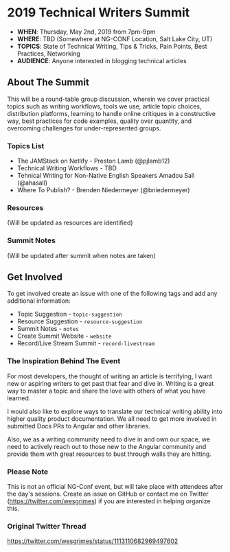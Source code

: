 # 2019 Technical Writers Summit

* **WHEN**: Thursday, May 2nd, 2019 from 7pm-9pm
* **WHERE**: TBD (Somewhere at NG-CONF Location, Salt Lake City, UT)
* **TOPICS**: State of Technical Writing, Tips & Tricks, Pain Points, Best Practices, Networking
* **AUDIENCE**: Anyone interested in blogging technical articles

## About The Summit

This will be a round-table group discussion, wherein we cover practical topics such as writing workflows, tools we use, article topic choices, distribution platforms, learning to handle online critiques in a constructive way, best practices for code examples, quality over quantity, and overcoming challenges for under-represented groups.

### Topics List

* The JAMStack on Netlify - Preston Lamb (@pjlamb12)
* Technical Writing Workflows - TBD
* Tehnical Writing for Non-Native English Speakers Amadou Sall (@ahasall)
* Where To Publish? - Brenden Niedermeyer (@bniedermeyer)

### Resources

(Will be updated as resources are identified)

### Summit Notes

(Will be updated after summit when notes are taken)

## Get Involved

To get involved create an issue with one of the following tags and add any additional information:

* Topic Suggestion - `topic-suggestion`
* Resource Suggestion - `resource-suggestion`
* Summit Notes - `notes`
* Create Summit Website - `website`
* Record/Live Stream Summit - `record-livestream`

### The Inspiration Behind The Event
For most developers, the thought of writing an article is terrifying, I want new or aspiring writers to get past that fear and dive in. Writing is a great way to master a topic and share the love with others of what you have learned.

I would also like to explore ways to translate our technical writing ability into higher quality product documentation. We all need to get more involved in submitted Docs PRs to Angular and other libraries.

Also, we as a writing community need to dive in and own our space, we need to actively reach out to those new to the Angular community and provide them with great resources to bust through walls they are hitting.

### Please Note
This is not an official NG-Conf event, but will take place with attendees after the day's sessions. Create an issue on GitHub or contact me on Twitter (https://twitter.com/wesgrimes) if you are interested in helping organize this.

### Original Twitter Thread
https://twitter.com/wesgrimes/status/1113110682969497602
